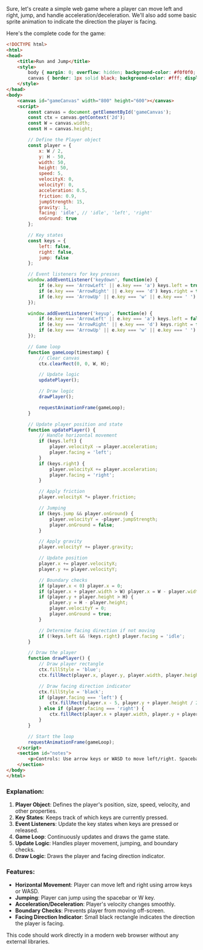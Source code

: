 Sure, let's create a simple web game where a player can move left and right, jump, and handle acceleration/deceleration. We'll also add some basic sprite animation to indicate the direction the player is facing.

Here's the complete code for the game:

```html
<!DOCTYPE html>
<html>
<head>
    <title>Run and Jump</title>
    <style>
        body { margin: 0; overflow: hidden; background-color: #f0f0f0; }
        canvas { border: 1px solid black; background-color: #fff; display: block; margin: 20px auto; }
    </style>
</head>
<body>
    <canvas id="gameCanvas" width="800" height="600"></canvas>
    <script>
        const canvas = document.getElementById('gameCanvas');
        const ctx = canvas.getContext('2d');
        const W = canvas.width;
        const H = canvas.height;

        // Define the Player object
        const player = {
            x: W / 2,
            y: H - 50,
            width: 50,
            height: 50,
            speed: 5,
            velocityX: 0,
            velocityY: 0,
            acceleration: 0.5,
            friction: 0.9,
            jumpStrength: 15,
            gravity: 1,
            facing: 'idle', // 'idle', 'left', 'right'
            onGround: true
        };

        // Key states
        const keys = {
            left: false,
            right: false,
            jump: false
        };

        // Event listeners for key presses
        window.addEventListener('keydown', function(e) {
            if (e.key === 'ArrowLeft' || e.key === 'a') keys.left = true;
            if (e.key === 'ArrowRight' || e.key === 'd') keys.right = true;
            if (e.key === 'ArrowUp' || e.key === 'w' || e.key === ' ') keys.jump = true;
        });

        window.addEventListener('keyup', function(e) {
            if (e.key === 'ArrowLeft' || e.key === 'a') keys.left = false;
            if (e.key === 'ArrowRight' || e.key === 'd') keys.right = false;
            if (e.key === 'ArrowUp' || e.key === 'w' || e.key === ' ') keys.jump = false;
        });

        // Game loop
        function gameLoop(timestamp) {
            // Clear canvas
            ctx.clearRect(0, 0, W, H);

            // Update logic
            updatePlayer();

            // Draw logic
            drawPlayer();

            requestAnimationFrame(gameLoop);
        }

        // Update player position and state
        function updatePlayer() {
            // Handle horizontal movement
            if (keys.left) {
                player.velocityX -= player.acceleration;
                player.facing = 'left';
            }
            if (keys.right) {
                player.velocityX += player.acceleration;
                player.facing = 'right';
            }

            // Apply friction
            player.velocityX *= player.friction;

            // Jumping
            if (keys.jump && player.onGround) {
                player.velocityY = -player.jumpStrength;
                player.onGround = false;
            }

            // Apply gravity
            player.velocityY += player.gravity;

            // Update position
            player.x += player.velocityX;
            player.y += player.velocityY;

            // Boundary checks
            if (player.x < 0) player.x = 0;
            if (player.x + player.width > W) player.x = W - player.width;
            if (player.y + player.height > H) {
                player.y = H - player.height;
                player.velocityY = 0;
                player.onGround = true;
            }

            // Determine facing direction if not moving
            if (!keys.left && !keys.right) player.facing = 'idle';
        }

        // Draw the player
        function drawPlayer() {
            // Draw player rectangle
            ctx.fillStyle = 'blue';
            ctx.fillRect(player.x, player.y, player.width, player.height);

            // Draw facing direction indicator
            ctx.fillStyle = 'black';
            if (player.facing === 'left') {
                ctx.fillRect(player.x - 5, player.y + player.height / 2 - 5, 5, 10);
            } else if (player.facing === 'right') {
                ctx.fillRect(player.x + player.width, player.y + player.height / 2 - 5, 5, 10);
            }
        }

        // Start the loop
        requestAnimationFrame(gameLoop);
    </script>
    <section id="notes">
        <p>Controls: Use arrow keys or WASD to move left/right. Spacebar or W to jump.</p>
    </section>
</body>
</html>
```

### Explanation:
1. **Player Object**: Defines the player's position, size, speed, velocity, and other properties.
2. **Key States**: Keeps track of which keys are currently pressed.
3. **Event Listeners**: Update the key states when keys are pressed or released.
4. **Game Loop**: Continuously updates and draws the game state.
5. **Update Logic**: Handles player movement, jumping, and boundary checks.
6. **Draw Logic**: Draws the player and facing direction indicator.

### Features:
- **Horizontal Movement**: Player can move left and right using arrow keys or WASD.
- **Jumping**: Player can jump using the spacebar or W key.
- **Acceleration/Deceleration**: Player's velocity changes smoothly.
- **Boundary Checks**: Prevents player from moving off-screen.
- **Facing Direction Indicator**: Small black rectangle indicates the direction the player is facing.

This code should work directly in a modern web browser without any external libraries.
 <!-- 122.73s -->